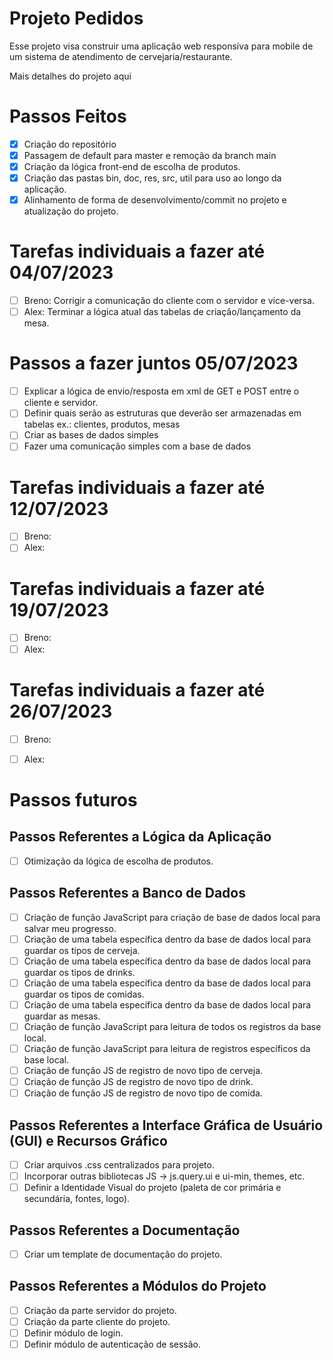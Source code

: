 # Projeto Pedidos #
Esse projeto visa construir uma aplicação web responsiva para mobile de um sistema de atendimento de cervejaria/restaurante.

Mais detalhes do projeto aqui

# Passos Feitos #
- [X] Criação do repositório
- [X] Passagem de default para master e remoção da branch main
- [X] Criação da lógica front-end de escolha de produtos.
- [X] Criação das pastas bin, doc, res, src, util para uso ao longo da aplicação.
- [X] Alinhamento de forma de desenvolvimento/commit no projeto e atualização do projeto.

# Tarefas individuais a fazer até 04/07/2023 #
- [ ] Breno: Corrigir a comunicação do cliente com o servidor e vice-versa.
- [ ] Alex: Terminar a lógica atual das tabelas de criação/lançamento da mesa.

# Passos a fazer juntos 05/07/2023 #
- [ ] Explicar a lógica de envio/resposta em xml de GET e POST entre o cliente e servidor.
- [ ] Definir quais serão as estruturas que deverão ser armazenadas em tabelas ex.: clientes, produtos, mesas
- [ ] Criar as bases de dados simples
- [ ] Fazer uma comunicação simples com a base de dados

# Tarefas individuais a fazer até 12/07/2023 #
- [ ] Breno: 
- [ ] Alex: 

# Tarefas individuais a fazer até 19/07/2023 #
- [ ] Breno: 
- [ ] Alex:

# Tarefas individuais a fazer até 26/07/2023 #
- [ ] Breno: 
- [ ] Alex: 


      
# Passos futuros #

## Passos Referentes a Lógica da Aplicação ##
- [ ] Otimização da lógica de escolha de produtos.
## Passos Referentes a Banco de Dados ##
- [ ] Criação de função JavaScript para criação de base de dados local para salvar meu progresso.
- [ ] Criação de uma tabela específica dentro da base de dados local para guardar os tipos de cerveja.
- [ ] Criação de uma tabela específica dentro da base de dados local para guardar os tipos de drinks.
- [ ] Criação de uma tabela específica dentro da base de dados local para guardar os tipos de comidas.
- [ ] Criação de uma tabela específica dentro da base de dados local para guardar as mesas.
- [ ] Criação de função JavaScript para leitura de todos os registros da base local.
- [ ] Criação de função JavaScript para leitura de registros específicos da base local.
- [ ] Criação de função JS de registro de novo tipo de cerveja.
- [ ] Criação de função JS de registro de novo tipo de drink.
- [ ] Criação de função JS de registro de novo tipo de comida.
## Passos Referentes a Interface Gráfica de Usuário (GUI) e Recursos Gráfico ##
- [ ] Criar arquivos .css centralizados para projeto.
- [ ] Incorporar outras bibliotecas JS -> js.query.ui e ui-min, themes, etc.
- [ ] Definir a Identidade Visual do projeto (paleta de cor primária e secundária, fontes, logo).
## Passos Referentes a Documentação ##
- [ ] Criar um template de documentação do projeto.
## Passos Referentes a Módulos do Projeto ##
- [ ] Criação da parte servidor do projeto.
- [ ] Criação da parte cliente do projeto.      
- [ ] Definir módulo de login.
- [ ] Definir módulo de autenticação de sessão.
